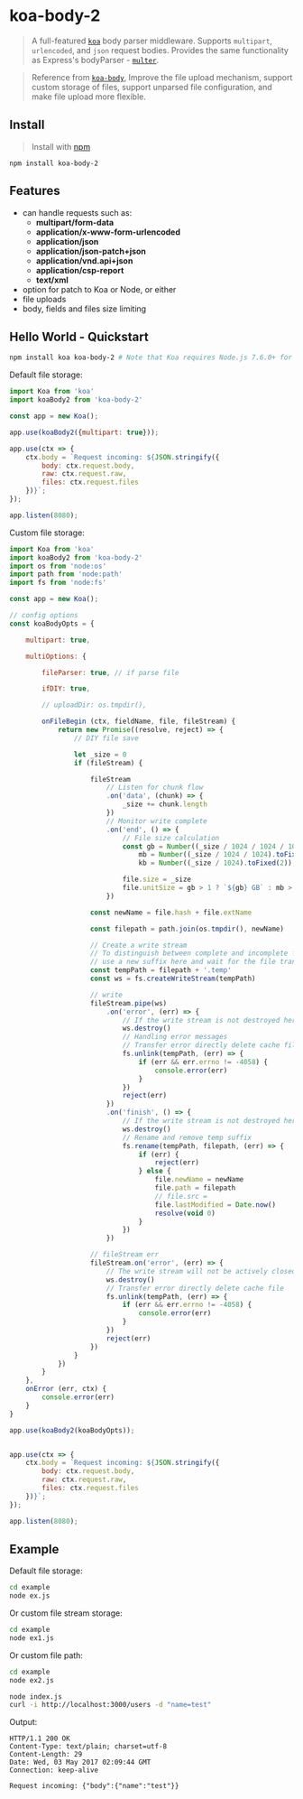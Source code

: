 # koa-body-2

> A full-featured [`koa`](https://github.com/koajs/koa) body parser middleware. Supports `multipart`, `urlencoded`, and `json` request bodies. Provides the same functionality as Express's bodyParser - [`multer`](https://github.com/expressjs/multer).         

> Reference from [`koa-body`](https://github.com/koajs/koa-body), Improve the file upload mechanism, support custom storage of files, support unparsed file configuration, and make file upload more flexible.     

## Install
>Install with [npm](https://github.com/npm/npm)     

```
npm install koa-body-2
```

## Features
- can handle requests such as:
  * **multipart/form-data**
  * **application/x-www-form-urlencoded**
  * **application/json**
  * **application/json-patch+json**
  * **application/vnd.api+json**
  * **application/csp-report**
  * **text/xml**
- option for patch to Koa or Node, or either
- file uploads
- body, fields and files size limiting

## Hello World - Quickstart

```sh
npm install koa koa-body-2 # Note that Koa requires Node.js 7.6.0+ for async/await support
```

Default file storage:      

```js
import Koa from 'koa'
import koaBody2 from 'koa-body-2'

const app = new Koa();

app.use(koaBody2({multipart: true}));

app.use(ctx => {
    ctx.body = `Request incoming: ${JSON.stringify({
        body: ctx.request.body,
        raw: ctx.request.raw,
        files: ctx.request.files
    })}`;
});

app.listen(8080);
```

Custom file storage:      

```js
import Koa from 'koa'
import koaBody2 from 'koa-body-2'
import os from 'node:os'
import path from 'node:path'
import fs from 'node:fs'

const app = new Koa();

// config options
const koaBodyOpts = {

    multipart: true,

    multiOptions: {

        fileParser: true, // if parse file

        ifDIY: true,

        // uploadDir: os.tmpdir(),

        onFileBegin (ctx, fieldName, file, fileStream) {
            return new Promise((resolve, reject) => {
                // DIY file save

                let _size = 0
                if (fileStream) {

                    fileStream
                        // Listen for chunk flow
                        .on('data', (chunk) => {
                            _size += chunk.length
                        })
                        // Monitor write complete
                        .on('end', () => {
                            // File size calculation
                            const gb = Number((_size / 1024 / 1024 / 1024).toFixed(2)),
                                mb = Number((_size / 1024 / 1024).toFixed(2)),
                                kb = Number((_size / 1024).toFixed(2));

                            file.size = _size
                            file.unitSize = gb > 1 ? `${gb} GB` : mb > 1 ? `${mb} MB` : `${kb} KB`
                        })

                    const newName = file.hash + file.extName

                    const filepath = path.join(os.tmpdir(), newName)

                    // Create a write stream
                    // To distinguish between complete and incomplete files, 
                    // use a new suffix here and wait for the file transfer to complete before renaming.
                    const tempPath = filepath + '.temp'
                    const ws = fs.createWriteStream(tempPath)

                    // write
                    fileStream.pipe(ws)
                        .on('error', (err) => {
                            // If the write stream is not destroyed here, the file will be occupied and cannot be deleted.
                            ws.destroy()
                            // Handling error messages
                            // Transfer error directly delete cache file
                            fs.unlink(tempPath, (err) => {
                                if (err && err.errno != -4058) {
                                    console.error(err)
                                }
                            })
                            reject(err)
                        })
                        .on('finish', () => {
                            // If the write stream is not destroyed here, the file will be occupied and cannot be rename.
                            ws.destroy()
                            // Rename and remove temp suffix
                            fs.rename(tempPath, filepath, (err) => {
                                if (err) {
                                    reject(err)
                                } else {
                                    file.newName = newName
                                    file.path = filepath
                                    // file.src = 
                                    file.lastModified = Date.now()
                                    resolve(void 0)
                                }
                            })
                        })

                    // fileStream err
                    fileStream.on('error', (err) => {
                        // The write stream will not be actively closed and needs to be destroyed.
                        ws.destroy()
                        // Transfer error directly delete cache file
                        fs.unlink(tempPath, (err) => {
                            if (err && err.errno != -4058) {
                                console.error(err)
                            }
                        })
                        reject(err)
                    })
                }
            })
        }
    },
    onError (err, ctx) {
        console.error(err)
    }
}

app.use(koaBody2(koaBodyOpts));


app.use(ctx => {
    ctx.body = `Request incoming: ${JSON.stringify({
        body: ctx.request.body,
        raw: ctx.request.raw,
        files: ctx.request.files
    })}`;
});

app.listen(8080);
```

## Example

Default file storage:      

```sh
cd example
node ex.js
```
Or custom file stream storage:       

```sh
cd example
node ex1.js
```

Or custom file path:       

```sh
cd example
node ex2.js
```

```sh
node index.js
curl -i http://localhost:3000/users -d "name=test"
```    

Output:
```text
HTTP/1.1 200 OK
Content-Type: text/plain; charset=utf-8
Content-Length: 29
Date: Wed, 03 May 2017 02:09:44 GMT
Connection: keep-alive

Request incoming: {"body":{"name":"test"}}
```